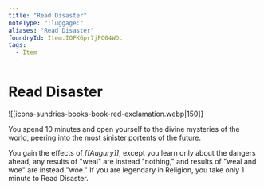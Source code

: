 ```yaml
---
title: "Read Disaster"
noteType: ":luggage:"
aliases: "Read Disaster"
foundryId: Item.IOFK6pr7jPQ04WDc
tags:
  - Item
---
```


# Read Disaster
![[icons-sundries-books-book-red-exclamation.webp|150]]

You spend 10 minutes and open yourself to the divine mysteries of the world, peering into the most sinister portents of the future.

You gain the effects of _[[Augury]]_, except you learn only about the dangers ahead; any results of "weal" are instead "nothing," and results of "weal and woe" are instead "woe." If you are legendary in Religion, you take only 1 minute to Read Disaster.
